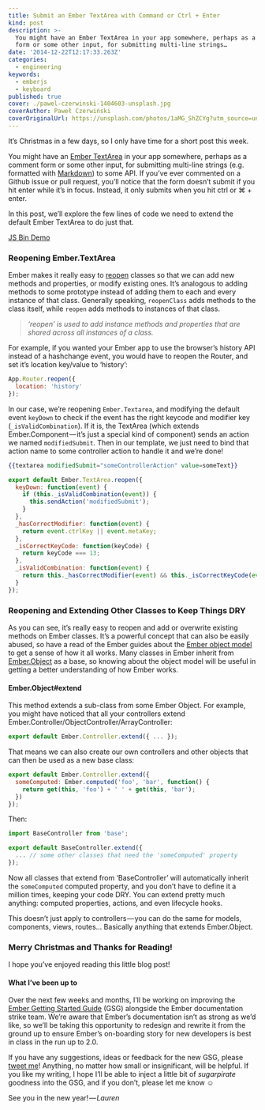 ```yaml
---
title: Submit an Ember TextArea with Command or Ctrl + Enter
kind: post
description: >-
  You might have an Ember TextArea in your app somewhere, perhaps as a comment
  form or some other input, for submitting multi-line strings…
date: '2014-12-22T12:17:33.263Z'
categories:
  - engineering
keywords:
  - emberjs
  - keyboard
published: true
cover: ./pawel-czerwinski-1404603-unsplash.jpg
coverAuthor: Paweł Czerwiński
coverOriginalUrl: https://unsplash.com/photos/1aMG_ShZCYg?utm_source=unsplash&utm_medium=referral&utm_content=creditCopyText
---
```


It’s Christmas in a few days, so I only have time for a short post this week.

You might have an [Ember TextArea](http://emberjs.com/api/classes/Ember.Handlebars.helpers.html#method_textarea) in your app somewhere, perhaps as a comment form or some other input, for submitting multi-line strings (e.g. formatted with [Markdown](https://help.github.com/articles/github-flavored-markdown/)) to some API. If you’ve ever commented on a Github issue or pull request, you’ll notice that the form doesn’t submit if you hit enter while it’s in focus. Instead, it only submits when you hit ctrl or ⌘ + enter.

In this post, we’ll explore the few lines of code we need to extend the default Ember TextArea to do just that.

[JS Bin Demo](http://jsbin.com/susipe/9/embed?html,js,output)

### Reopening Ember.TextArea

Ember makes it really easy to [reopen](http://emberjs.com/guides/object-model/reopening-classes-and-instances/) classes so that we can add new methods and properties, or modify existing ones. It’s analogous to adding methods to some prototype instead of adding them to each and every instance of that class. Generally speaking, `reopenClass` adds methods to the class itself, while `reopen` adds methods to instances of that class.

> _‘reopen’ is used to add instance methods and properties that are shared across all instances of a class._

For example, if you wanted your Ember app to use the browser’s history API instead of a hashchange event, you would have to reopen the Router, and set it’s location key/value to ‘history’:

```js
App.Router.reopen({
  location: 'history'
});
```

In our case, we’re reopening `Ember.Textarea`, and modifying the default event `keyDown` to check if the event has the right keycode and modifier key (`_isValidCombination`). If it is, the TextArea (which extends Ember.Component — it’s just a special kind of component) sends an action we named `modifiedSubmit`. Then in our template, we just need to bind that action name to some controller action to handle it and we’re done!

```handlebars
{{textarea modifiedSubmit="someControllerAction" value=someText}}
```

```js
export default Ember.TextArea.reopen({
  keyDown: function(event) {
    if (this._isValidCombination(event)) {
      this.sendAction('modifiedSubmit');
    }
  },
  _hasCorrectModifier: function(event) {
    return event.ctrlKey || event.metaKey;
  },
  _isCorrectKeyCode: function(keyCode) {
    return keyCode === 13;
  },
  _isValidCombination: function(event) {
    return this._hasCorrectModifier(event) && this._isCorrectKeyCode(event.keyCode);
  }
});
```

### Reopening and Extending Other Classes to Keep Things DRY

As you can see, it’s really easy to reopen and add or overwrite existing methods on Ember classes. It’s a powerful concept that can also be easily abused, so have a read of the Ember guides about the [Ember object model](http://emberjs.com/guides/object-model/classes-and-instances/) to get a sense of how it all works. Many classes in Ember inherit from [Ember.Object](http://emberjs.com/api/classes/Ember.Object.html) as a base, so knowing about the object model will be useful in getting a better understanding of how Ember works.

#### Ember.Object#extend

This method extends a sub-class from some Ember Object. For example, you might have noticed that all your controllers extend Ember.Controller/ObjectController/ArrayController:

```js
export default Ember.Controller.extend({ ... });
```

That means we can also create our own controllers and other objects that can then be used as a new base class:

```js:title=base.js
export default Ember.Controller.extend({
  someComputed: Ember.computed('foo', 'bar', function() {
    return get(this, 'foo') + ' ' + get(this, 'bar');
  })
});
```

Then:

```js:title=other.js
import BaseController from 'base';

export default BaseController.extend({
  ... // some other classes that need the 'someComputed' property
});
```

Now all classes that extend from ‘BaseController’ will automatically inherit the `someComputed` computed property, and you don’t have to define it a million times, keeping your code DRY. You can extend pretty much anything: computed properties, actions, and even lifecycle hooks.

This doesn’t just apply to controllers — you can do the same for models, components, views, routes… Basically anything that extends Ember.Object.

### Merry Christmas and Thanks for Reading!

I hope you’ve enjoyed reading this little blog post!

#### What I’ve been up to

Over the next few weeks and months, I’ll be working on improving the [Ember Getting Started Guide](http://emberjs.com/guides/getting-started/) (GSG) alongside the Ember documentation strike team. We’re aware that Ember’s documentation isn’t as strong as we’d like, so we’ll be taking this opportunity to redesign and rewrite it from the ground up to ensure Ember’s on-boarding story for new developers is best in class in the run up to 2.0.

If you have any suggestions, ideas or feedback for the new GSG, please [tweet me](https://twitter.com/sugarpirate_)! Anything, no matter how small or insignificant, will be helpful. If you like my writing, I hope I’ll be able to inject a little bit of _sugarpirate_ goodness into the GSG, and if you don’t, please let me know ☺

See you in the new year! — _Lauren_